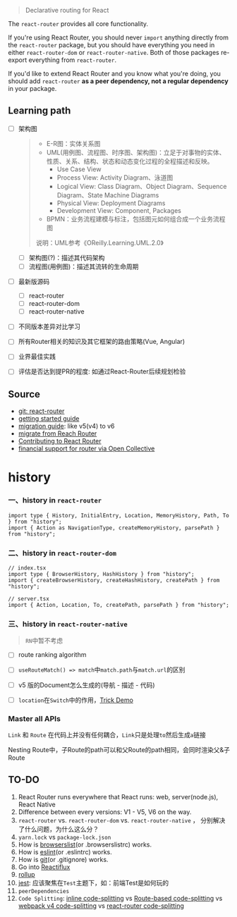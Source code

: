

> Declarative routing for React



The `react-router` provides all core functionality. 

If you're using React Router, you should never `import` anything directly from the `react-router` package, but you should have everything you need in either `react-router-dom` or `react-router-native`. Both of those packages re-export everything from `react-router`.

If you'd like to extend React Router and you know what you're doing, you should add `react-router` **as a peer dependency, not a regular dependency** in your package.



## Learning path
- [ ] 架构图

  > - E-R图：实体关系图
  > - UML(用例图、流程图、时序图、架构图)：立足于对事物的实体、性质、关系、结构、状态和动态变化过程的全程描述和反映。
  >   - Use Case View
  >   - Process View: Activity Diagram、泳道图
  >   - Logical View:  Class Diagram、Object Diagram、Sequence Diagram、State Machine Diagrams
  >   - Physical View:  Deployment Diagrams
  >   - Development View: Component, Packages
  > - BPMN：业务流程建模与标注，包括图元如何组合成一个业务流程图
  >
  > 说明：UML参考《OReilly.Learning.UML.2.0》

  - [ ] 架构图(?)：描述其代码架构
  - [ ] 流程图(用例图)：描述其流转的生命周期

- [ ] 最新版源码
  - [ ] react-router
  - [ ] react-router-dom
  - [ ] react-router-native
  
- [ ] 不同版本差异对比学习

- [ ] 所有Router相关的知识及其它框架的路由策略(Vue, Angular)

- [ ] 业界最佳实践

- [ ] 评估是否达到提PR的程度: 如通过React-Router后续规划检验



##  Source

- [git: react-router](https://github.com/remix-run/react-router)
- [getting started guide](https://github.com/remix-run/react-router/blob/main/docs/getting-started/installation.md)
- [migration guide](https://github.com/remix-run/react-router/blob/main/docs/guides/migrating-5-to-6.md): like v5(v4) to v6
- [migrate from Reach Router](https://github.com/remix-run/react-router/blob/main/docs/guides/migrating-reach-to-6.md)
- [Contributing to React Router](https://github.com/remix-run/react-router/blob/main/docs/contributing.md)
- [financial support for router via Open Collective](https://opencollective.com/react-router)





# history

### 一、history in `react-router`

```tsx
import type { History, InitialEntry, Location, MemoryHistory, Path, To } from "history";
import { Action as NavigationType, createMemoryHistory, parsePath } from "history";
```

### 二、history in `react-router-dom`

```tsx
// index.tsx
import type { BrowserHistory, HashHistory } from "history";
import { createBrowserHistory, createHashHistory, createPath } from "history";

// server.tsx
import { Action, Location, To, createPath, parsePath } from "history";
```

### 三、history in `react-router-native`

> `RN`中暂不考虑





- [ ] route ranking algorithm
- [ ] `useRouteMatch() => match`中`match.path`与`match.url`的区别
- [ ] v5 版的Document怎么生成的(导航 - 描述 - 代码)
- [ ] `location`在`Switch`中的作用，[Trick Demo](https://v5.reactrouter.com/web/example/modal-gallery)



### Master all APIs

`Link` 和 `Route` 在代码上并没有任何耦合，`Link`只是处理`to`然后生成`a`链接

Nesting Route中，子Route的path可以和父Route的path相同，会同时渲染父&子Route







## TO-DO

1. React Router runs everywhere that React runs: web, server(node.js), React Native
2. Difference between every versions: V1 - V5, V6 on the way.
3. `react-router` vs. `react-router-dom` vs. `react-router-native` ， 分别解决了什么问题，为什么这么分？
4. `yarn.lock` vs `package-lock.json`
5. How is [browserslist](https://github.com/browserslist/browserslist)(or .browserslistrc) works.
6. How is [eslint](https://github.com/eslint/eslint)(or .eslintrc) works.
7. How is [git](https://github.com/git/git)(or .gitignore) works.
8. Go into [Reactiflux](https://www.reactiflux.com/)
9. [rollup](https://github.com/rollup/rollup)
10. [jest](https://github.com/facebook/jest): 应该聚焦在`Test`主题下，如：前端Test是如何玩的
11. `peerDependencies`
12. `Code Splitting`:  [inline code-splitting](https://reactjs.org/docs/code-splitting.html)  vs [Route-based code-splitting](https://reactjs.org/docs/code-splitting.html#route-based-code-splitting) vs [webpack v4 code-splitting](https://v4.webpack.js.org/guides/code-splitting/) vs [react-router code-splitting](https://v5.reactrouter.com/web/guides/code-splitting) 
